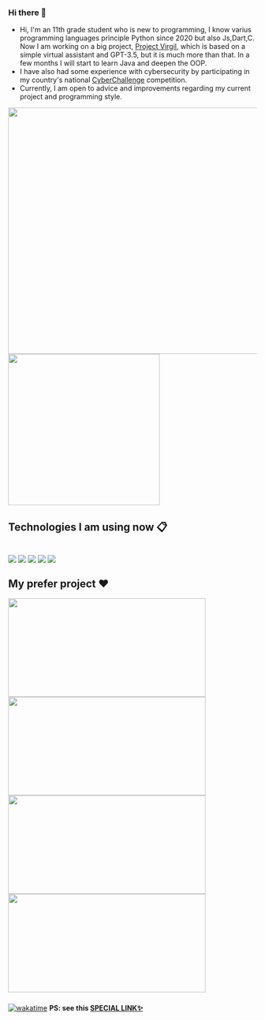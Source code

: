 ### Hi there 👋

- Hi, I'm an 11th grade student who is new to programming, I know varius programming languages principle Python since 2020 but also Js,Dart,C.
  Now I am working on a big project, [Project Virgil](https://github.com/Retr0100/ProjectVirgil), which is based on a simple virtual assistant and GPT-3.5, but it is much more than that.
  In a few months I will start to learn Java and deepen the OOP.
- I have also had some experience with cybersecurity by participating in my country's national [CyberChallenge](https://cyberchallenge.it/) competition.
- Currently, I am open to advice and improvements regarding my current project and programming style.
  
<a href="https://github.com/Retr0100/">
  <img height=500 width = 600  align="center" src="http://github-profile-summary-cards.vercel.app/api/cards/profile-details?username=Retr0100&theme=dracula" />
</a>
<a href="https://github.com/Retr0100/">
  <img width = 307 align="center" src="https://github-readme-stats.vercel.app/api/top-langs/?username=Retr0100&layout=compact&langs_count=5&hide=html&theme=dracula"/>
</a>

## Technologies I am using now 📋
<div style="display: inline_block"><br>
  <img align="center" src="https://img.shields.io/badge/Python-3776AB?style=for-the-badge&logo=python&logoColor=white">
  <img align="center" src="https://img.shields.io/badge/Flutter-02569B?style=for-the-badge&logo=flutter&logoColor=white">
  <img align="center"  src="https://img.shields.io/badge/Dart-0175C2?style=for-the-badge&logo=dart&logoColor=white">
  <img align="center"  src="https://img.shields.io/badge/Flask-000000?style=for-the-badge&logo=flask&logoColor=white">
  <img align="center"  src="https://img.shields.io/badge/MongoDB-4EA94B?style=for-the-badge&logo=mongodb&logoColor=white">
</div>

## My prefer project ❤️

<a href="https://github.com/Retr0100/ProjectVirgil">
  <img width = 400 height = 200 align="center" src="https://github-readme-stats.vercel.app/api/pin/?username=Retr0100&repo=ProjectVirgil&theme=dracula" />
</a>
<a href="https://github.com/Retr0100/VirgilAPI">
  <img width = 400 height = 200 align="center" src="https://github-readme-stats.vercel.app/api/pin/?username=Retr0100&repo=VirgilAPI&theme=dracula" />
</a>
<a href="https://github.com/Retr0100/VirgilApp">
  <img width = 400 height = 200 align="center" src="https://github-readme-stats.vercel.app/api/pin/?username=Retr0100&repo=VirgilApp&theme=dracula" />
</a>
<a href="https://github.com/Retr0100/VirgilWebSite">
  <img width = 400 height = 200 align="center" src="https://github-readme-stats.vercel.app/api/pin/?username=Retr0100&repo=VirgilWebSite&theme=dracula" />
</a>

###

[![wakatime](https://wakatime.com/badge/user/d2904db0-e9ef-4cbb-821c-3ea11d4a1c03.svg)](https://wakatime.com/@d2904db0-e9ef-4cbb-821c-3ea11d4a1c03)
**PS: see this [SPECIAL LINK✨](https://projectvirgil.net/)**
